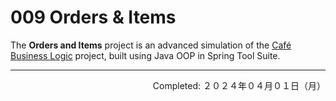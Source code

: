 # 009 Orders & Items

The **Orders and Items** project is an advanced simulation of the [Café Business Logic](https://github.com/coderbri/Java-June2023/tree/93e527ffa2a8a8e7ac060be51832f18c191a64b7/Wk1-Java_Fundamentals/004-Cafe_Business_Logic) project, built using Java OOP in Spring Tool Suite.


---
<p align="right">Completed: ２０２４年０４月０１日（月）</p>